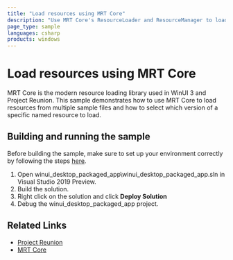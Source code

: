 ```yaml
---
title: "Load resources using MRT Core"
description: "Use MRT Core's ResourceLoader and ResourceManager to load resources from several resource files"
page_type: sample
languages: csharp
products: windows
---
```


# Load resources using MRT Core

MRT Core is the modern resource loading library used in WinUI 3 and Project Reunion. This sample demonstrates how to use MRT Core to load resources from multiple sample files and how to select which version of a specific named resource to load. 

## Building and running the sample

Before building the sample, make sure to set up your environment correctly by following the steps [here](https://docs.microsoft.com/en-us/windows/apps/project-reunion#set-up-your-development-environment).

1. Open winui_desktop_packaged_app\winui_desktop_packaged_app.sln in Visual Studio 2019 Preview.
2. Build the solution.
3. Right click on the solution and click **Deploy Solution**
4. Debug the winui_desktop_packaged_app project.

## Related Links

- [Project Reunion](https://docs.microsoft.com/en-us/windows/apps/project-reunion)
- [MRT Core](https://docs.microsoft.com/en-us/windows/apps/project-reunion/mrtcore/mrtcore-overview)
